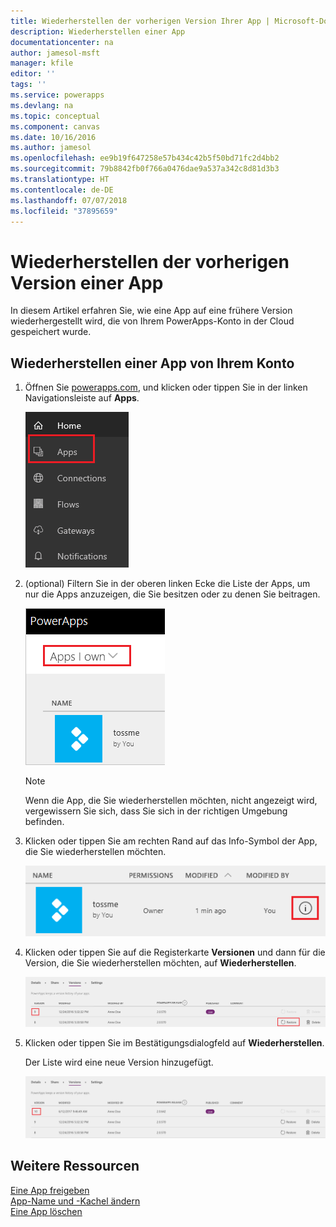 ```yaml
---
title: Wiederherstellen der vorherigen Version Ihrer App | Microsoft-Dokumentation
description: Wiederherstellen einer App
documentationcenter: na
author: jamesol-msft
manager: kfile
editor: ''
tags: ''
ms.service: powerapps
ms.devlang: na
ms.topic: conceptual
ms.component: canvas
ms.date: 10/16/2016
ms.author: jamesol
ms.openlocfilehash: ee9b19f647258e57b434c42b5f50bd71fc2d4bb2
ms.sourcegitcommit: 79b8842fb0f766a0476dae9a537a342c8d81d3b3
ms.translationtype: HT
ms.contentlocale: de-DE
ms.lasthandoff: 07/07/2018
ms.locfileid: "37895659"
---
```

# <a name="restore-an-app-to-a-previous-version"></a>Wiederherstellen der vorherigen Version einer App
In diesem Artikel erfahren Sie, wie eine App auf eine frühere Version wiederhergestellt wird, die von Ihrem PowerApps-Konto in der Cloud gespeichert wurde.

## <a name="restore-an-app-from-your-account"></a>Wiederherstellen einer App von Ihrem Konto
1. Öffnen Sie [powerapps.com](https://web.powerapps.com), und klicken oder tippen Sie in der linken Navigationsleiste auf **Apps**.

    ![Linke Navigationsleiste](./media/restore-an-app/file-apps.png)

2. (optional) Filtern Sie in der oberen linken Ecke die Liste der Apps, um nur die Apps anzuzeigen, die Sie besitzen oder zu denen Sie beitragen.

    ![Filtern nach eigenen Apps](./media/restore-an-app/filter-list.png)

    > [!NOTE]
   > Wenn die App, die Sie wiederherstellen möchten, nicht angezeigt wird, vergewissern Sie sich, dass Sie sich in der richtigen Umgebung befinden.

3. Klicken oder tippen Sie am rechten Rand auf das Info-Symbol der App, die Sie wiederherstellen möchten.

    ![Symbol „Info“](./media/restore-an-app/app-options.png)

4. Klicken oder tippen Sie auf die Registerkarte **Versionen** und dann für die Version, die Sie wiederherstellen möchten, auf **Wiederherstellen**.

    ![Registerkarte „Versionen“](./media/restore-an-app/restore-button-2.png)

5. Klicken oder tippen Sie im Bestätigungsdialogfeld auf **Wiederherstellen**.  

    Der Liste wird eine neue Version hinzugefügt.

    ![Wiederhergestellte Version](./media/restore-an-app/versions-added-2.png)

## <a name="more-resources"></a>Weitere Ressourcen
[Eine App freigeben](share-app.md)  
[App-Name und -Kachel ändern](set-name-tile.md)  
[Eine App löschen](delete-app.md)
